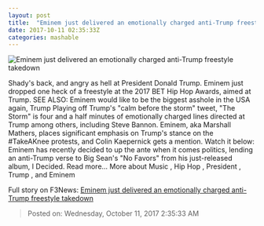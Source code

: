```yaml
---
layout: post
title:  "Eminem just delivered an emotionally charged anti-Trump freestyle takedown"
date: 2017-10-11 02:35:33Z
categories: mashable
---
```


![Eminem just delivered an emotionally charged anti-Trump freestyle takedown](https://i.amz.mshcdn.com/dpE2CoYyG5s1Y6D_e8XVUxL7Xwo=/1200x630/2017%2F10%2F11%2Fdd%2Fd5ed4546401e406e8c3238db893cf419.75f01.jpg)

Shady's back, and angry as hell at President Donald Trump. Eminem just dropped one heck of a freestyle at the 2017 BET Hip Hop Awards, aimed at Trump. SEE ALSO: Eminem would like to be the biggest asshole in the USA again, Trump Playing off Trump's "calm before the storm" tweet, "The Storm" is four and a half minutes of emotionally charged lines directed at Trump among others, including Steve Bannon. Eminem, aka Marshall Mathers, places significant emphasis on Trump's stance on the #TakeAKnee protests, and Colin Kaepernick gets a mention. Watch it below: Eminem has recently decided to up the ante when it comes politics, lending an anti-Trump verse to Big Sean's "No Favors" from his just-released album, I Decided. Read more... More about Music , Hip Hop , President , Trump , and Eminem


Full story on F3News: [Eminem just delivered an emotionally charged anti-Trump freestyle takedown](http://www.f3nws.com/n/fmjpmC)

> Posted on: Wednesday, October 11, 2017 2:35:33 AM
